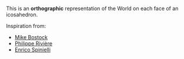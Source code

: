 This is an **orthographic** representation of the World on each face of an icosahedron. 

Inspiration from:

* [Mike Bostock](https://bl.ocks.org/mbostock)
* [Philippe Rivière](https://bl.ocks.org/Fil)
* [Enrico Spinielli](https://bl.ocks.org/espinielli)